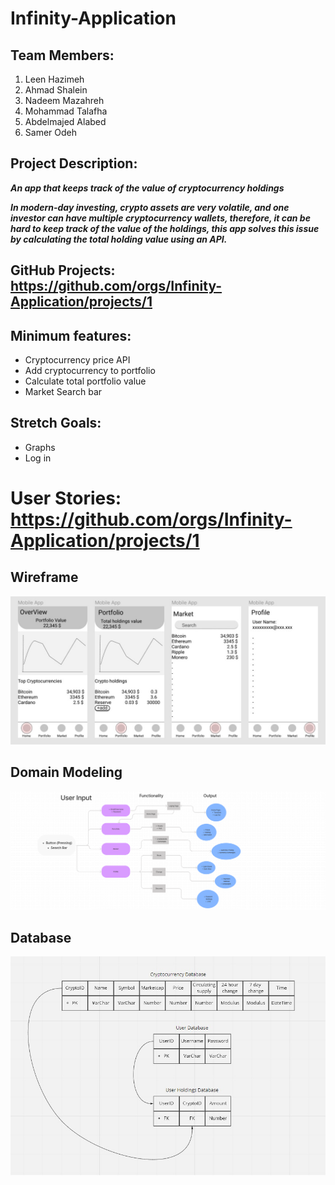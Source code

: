 # Infinity-Application 

## Team Members:

1. Leen Hazimeh
2. Ahmad Shalein
3. Nadeem Mazahreh
4. Mohammad Talafha
5. Abdelmajed Alabed
6. Samer Odeh

## Project Description:

***An app that keeps track of the value of cryptocurrency holdings***

***In modern-day investing, crypto assets are very volatile, and one investor can have multiple cryptocurrency wallets, therefore, it can be hard to keep track of the value of the holdings, this app solves this issue by calculating the total holding value using an API.***

## GitHub Projects: https://github.com/orgs/Infinity-Application/projects/1

## Minimum features:

-   Cryptocurrency price API
-   Add cryptocurrency to portfolio 
-   Calculate total portfolio value 
-   Market Search bar


## Stretch Goals:

-   Graphs
-   Log in

# User Stories: https://github.com/orgs/Infinity-Application/projects/1
## Wireframe
![Wireframe](images/w-frame.jpg)

## Domain Modeling
![Domain Modeling](images/Domain_Modeling.png)

## Database
![Database](images/database.jpg)
